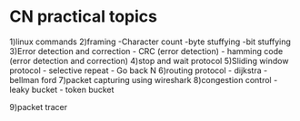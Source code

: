 # CN practical topics

1)linux commands
2)framing
	-Character count
	-byte stuffying
	-bit stuffying
3)Error detection and correction
    - CRC (error detection)
    - hamming code (error detection and correction)
4)stop and wait protocol
5)Sliding window protocol
	- selective repeat
	- Go back N
6)routing protocol
	- dijkstra
	- bellman ford
7)packet capturing using wireshark
8)congestion control
	- leaky bucket
	- token bucket

9)packet tracer